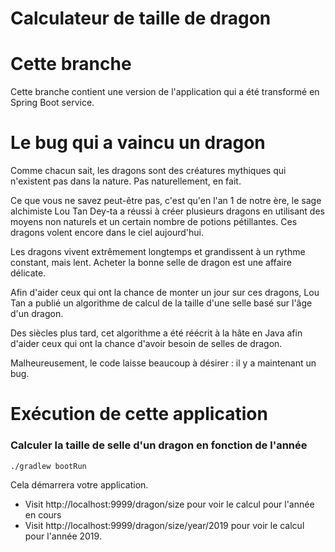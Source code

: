 # Calculateur de taille de dragon

# Cette branche

Cette branche contient une version de l'application qui a été transformé en Spring Boot service.

# Le bug qui a vaincu un dragon
Comme chacun sait, les dragons sont des créatures mythiques qui n'existent pas dans la nature. Pas naturellement, en fait. 

Ce que vous ne savez peut-être pas, c'est qu'en l'an 1 de notre ère, le sage alchimiste Lou Tan Dey-ta a réussi à créer plusieurs dragons en utilisant des moyens non naturels et un certain nombre de potions pétillantes.
Ces dragons volent encore dans le ciel aujourd'hui.

Les dragons vivent extrêmement longtemps et grandissent à un rythme constant, mais lent. 
Acheter la bonne selle de dragon est une affaire délicate.

Afin d'aider ceux qui ont la chance de monter un jour sur ces dragons,
Lou Tan a publié un algorithme de calcul de la taille d'une selle basé
sur l'âge d'un dragon. 

Des siècles plus tard, cet algorithme a été réécrit à la hâte en Java afin d'aider ceux qui ont la chance d'avoir besoin de selles de dragon. 

Malheureusement, le code laisse beaucoup à désirer : il y a maintenant un bug.

# Exécution de cette application

### Calculer la taille de selle d'un dragon en fonction de l'année

`./gradlew bootRun`

Cela démarrera votre application.

* Visit http://localhost:9999/dragon/size pour voir le calcul pour l'année en cours
* Visit http://localhost:9999/dragon/size/year/2019 pour voir le calcul pour l'année 2019.




